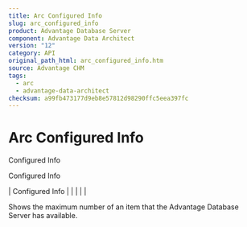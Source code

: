 ```yaml
---
title: Arc Configured Info
slug: arc_configured_info
product: Advantage Database Server
component: Advantage Data Architect
version: "12"
category: API
original_path_html: arc_configured_info.htm
source: Advantage CHM
tags:
  - arc
  - advantage-data-architect
checksum: a99fb473177d9eb8e57812d98290ffc5eea397fc
---
```


# Arc Configured Info

Configured Info

Configured Info

| Configured Info |  |  |  |  |

Shows the maximum number of an item that the Advantage Database Server has available.
